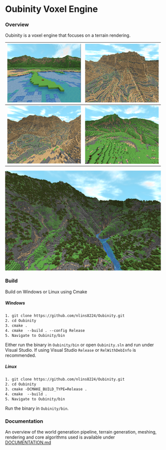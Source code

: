 # Oubinity Voxel Engine

### Overview
Oubinity is a voxel engine that focuses on a terrain rendering.

![](./documentation_resources/scene-1.png)  |  ![](./documentation_resources/canyon-1.png)
:------------------------------------------:|:-------------------------------------------:
![](./documentation_resources/canyon-2.png)  |  ![](./documentation_resources/hills-1.png)

  <div style="display:flex">
    <img src="./documentation_resources/scene-8.png"/>
  </div>

### Build
Build on Windows or Linux using Cmake
##### Windows
```
1. git clone https://github.com/nlins8224/Oubinity.git
2. cd Oubinity
3. cmake .  
4. cmake  --build . --config Release
5. Navigate to Oubinity/bin
```
Either run the binary in `Oubinity/bin` or open `Oubinity.sln` and run under Visual Studio.
If using Visual Studio `Release` or `RelWithDebInfo` is recommended.

##### Linux
```
1. git clone https://github.com/nlins8224/Oubinity.git
2. cd Oubinity
3. cmake -DCMAKE_BUILD_TYPE=Release .
4. cmake  --build .
5. Navigate to Oubinity/bin
```
Run the binary in `Oubinity/bin`.

### Documentation
An overview of the world generation pipeline, terrain generation, meshing, rendering and core algorithms used is available under [DOCUMENTATION.md](https://github.com/nlins8224/Oubinity/blob/docs_update/DOCUMENTATION.md)